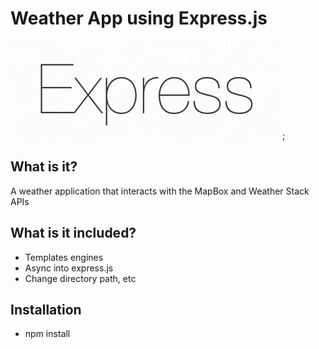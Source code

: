 # Weather App using Express.js

![Express](express.readme.png);

## What is it?
A weather application that interacts with the MapBox and Weather Stack APIs

## What is it included?
- Templates engines
- Async into express.js
- Change directory path, etc

## Installation
- npm install
